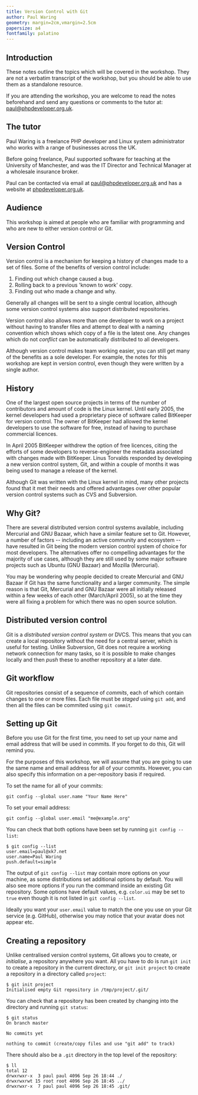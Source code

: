 ```yaml
---
title: Version Control with Git
author: Paul Waring
geometry: margin=2cm,vmargin=2.5cm
papersize: a4
fontfamily: palatino
---
```


## Introduction

These notes outline the topics which will be covered in the workshop. They are
not a verbatim transcript of the workshop, but you should be able to use them
as a standalone resource.

If you are attending the workshop, you are welcome to read the notes beforehand
and send any questions or comments to the tutor at:
[paul@phpdeveloper.org.uk](mailto:paul@phpdeveloper.org.uk).

## The tutor

Paul Waring is a freelance PHP developer and Linux system administrator who works
with a range of businesses across the UK.

Before going freelance, Paul supported software for teaching at the University
of Manchester, and was the IT Director and Technical Manager at a wholesale
insurance broker.

Paul can be contacted via email at [paul@phpdeveloper.org.uk](mailto:paul@phpdeveloper.org.uk) and has
a website at [phpdeveloper.org.uk](https://www.phpdeveloper.org.uk).

## Audience

This workshop is aimed at people who are familiar with programming and who are
new to either version control or Git.

## Version Control

Version control is a mechanism for keeping a history of changes made to a set
of files. Some of the benefits of version control include:

 1. Finding out which change caused a bug.
 1. Rolling back to a previous 'known to work' copy.
 1. Finding out who made a change and why.

Generally all changes will be sent to a single central location, although some
version control systems also support distributed repositories.

Version control also allows more than one developer to work on a project
without having to transfer files and attempt to deal with a naming convention
which shows which copy of a file is the latest one. Any changes which do not
*conflict* can be automatically distributed to all developers.

Although version control makes team working easier, you can still get many of
the benefits as a sole developer. For example, the notes for this workshop are
kept in version control, even though they were written by a single author.

## History

One of the largest open source projects in terms of the number of contributors
and amount of code is the Linux kernel. Until early 2005, the kernel developers
had used a proprietary piece of software called BitKeeper for version control.
The owner of BitKeeper had allowed the kernel developers to use the software
for free, instead of having to purchase commercial licences.

In April 2005 BitKeeper withdrew the option of free licences, citing the efforts
of some developers to reverse-engineer the metadata associated with changes made
with BitKeeper. Linus Torvalds responded by developing a new version control
system, Git, and within a couple of months it was being used to manage a
release of the kernel.

Although Git was written with the Linux kernel in mind, many other projects
found that it met their needs and offered advantages over other popular version
control systems such as CVS and Subversion.

## Why Git?

There are several distributed version control systems available, including
Mercurial and GNU Bazaar, which have a similar feature set to Git. However, a
number of factors -- including an active community and ecosystem -- have
resulted in Git being the modern version control system of choice for most
developers. The alternatives offer no compelling advantages for the majority of
use cases, although they are still used by some major software projects such as
Ubuntu (GNU Bazaar) and Mozilla (Mercurial).

You may be wondering why people decided to create Mercurial and GNU Bazaar if Git
has the same functionality and a larger community. The simple reason is that
Git, Mercurial and GNU Bazaar were all initially released within a few weeks of
each other (March/April 2005), so at the time they were all fixing a problem
for which there was no open source solution.

## Distributed version control

Git is a *distributed version control system* or DVCS. This means that you can
create a local repository without the need for a central server, which is useful
for testing. Unlike Subversion, Git does not require a working network
connection for many tasks, so it is possible to make changes locally and then
*push* these to another repository at a later date.

## Git workflow

Git repositories consist of a sequence of *commits*, each of which contain
changes to one or more files. Each file must be *staged* using `git add`, and
then all the files can be commited using `git commit`.

## Setting up Git

Before you use Git for the first time, you need to set up your name and email
address that will be used in commits. If you forget to do this, Git will remind
you.

For the purposes of this workshop, we will assume that you are going to use the
same name and email address for all of your commits. However, you can also specify
this information on a per-repository basis if required.

To set the name for all of your commits:

```
git config --global user.name "Your Name Here"
```

To set your email address:

```
git config --global user.email "me@example.org"
```

You can check that both options have been set by running `git config --list`:

```
$ git config --list
user.email=paul@xk7.net
user.name=Paul Waring
push.default=simple
```

The output of `git config --list` may contain more options on your machine, as
some distributions set additional options by default. You will also see more options
if you run the command inside an existing Git repository. Some options have default
values, e.g. `color.ui` may be set to `true` even though it is not listed in
`git config --list`.

Ideally you want your `user.email` value to match the one you use on your Git
service (e.g. GitHub), otherwise you may notice that your avatar does not appear
etc.

## Creating a repository

Unlike centralised version control systems, Git allows you to create, or *initialise*,
a repository anywhere you want. All you have to do is run `git init` to create
a repository in the current directory, or `git init project` to create a
repository in a directory called `project`:

```
$ git init project
Initialised empty Git repository in /tmp/project/.git/
```

You can check that a repository has been created by changing into the directory
and running `git status`:

```
$ git status
On branch master

No commits yet

nothing to commit (create/copy files and use "git add" to track)
```

There should also be a `.git` directory in the top level of the repository:

```
$ ll
total 12
drwxrwxr-x  3 paul paul 4096 Sep 26 18:44 ./
drwxrwxrwt 15 root root 4096 Sep 26 18:45 ../
drwxrwxr-x  7 paul paul 4096 Sep 26 18:45 .git/
```
